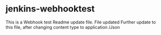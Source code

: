 # jenkins-webhooktest

This is a Webhook test Readme update file.
File updated
Further update to this file, after changing content type to application /Json
